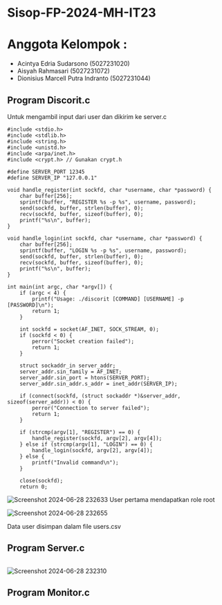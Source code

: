 # Sisop-FP-2024-MH-IT23

# Anggota Kelompok :
- Acintya Edria Sudarsono (5027231020)
- Aisyah Rahmasari (5027231072)
- Dionisius Marcell Putra Indranto (5027231044)

## Program Discorit.c
Untuk mengambil input dari user dan dikirim ke server.c
```
#include <stdio.h>
#include <stdlib.h>
#include <string.h>
#include <unistd.h>
#include <arpa/inet.h>
#include <crypt.h> // Gunakan crypt.h

#define SERVER_PORT 12345
#define SERVER_IP "127.0.0.1"

void handle_register(int sockfd, char *username, char *password) {
    char buffer[256];
    sprintf(buffer, "REGISTER %s -p %s", username, password);
    send(sockfd, buffer, strlen(buffer), 0);
    recv(sockfd, buffer, sizeof(buffer), 0);
    printf("%s\n", buffer);
}

void handle_login(int sockfd, char *username, char *password) {
    char buffer[256];
    sprintf(buffer, "LOGIN %s -p %s", username, password);
    send(sockfd, buffer, strlen(buffer), 0);
    recv(sockfd, buffer, sizeof(buffer), 0);
    printf("%s\n", buffer);
}

int main(int argc, char *argv[]) {
    if (argc < 4) {
        printf("Usage: ./discorit [COMMAND] [USERNAME] -p [PASSWORD]\n");
        return 1;
    }

    int sockfd = socket(AF_INET, SOCK_STREAM, 0);
    if (sockfd < 0) {
        perror("Socket creation failed");
        return 1;
    }

    struct sockaddr_in server_addr;
    server_addr.sin_family = AF_INET;
    server_addr.sin_port = htons(SERVER_PORT);
    server_addr.sin_addr.s_addr = inet_addr(SERVER_IP);

    if (connect(sockfd, (struct sockaddr *)&server_addr, sizeof(server_addr)) < 0) {
        perror("Connection to server failed");
        return 1;
    }

    if (strcmp(argv[1], "REGISTER") == 0) {
        handle_register(sockfd, argv[2], argv[4]);
    } else if (strcmp(argv[1], "LOGIN") == 0) {
        handle_login(sockfd, argv[2], argv[4]);
    } else {
        printf("Invalid command\n");
    }

    close(sockfd);
    return 0;

```
![Screenshot 2024-06-28 232633](https://github.com/Aceeen/Sisop-FP-2024-MH-IT23/assets/150018995/61399cdb-44cd-4346-aceb-9fa47f5a65fa)
User pertama mendapatkan role root

![Screenshot 2024-06-28 232655](https://github.com/Aceeen/Sisop-FP-2024-MH-IT23/assets/150018995/5d30695d-d0c6-49e1-8739-e9eacf837410)

Data user disimpan dalam file users.csv


## Program Server.c
```

```
![Screenshot 2024-06-28 232310](https://github.com/Aceeen/Sisop-FP-2024-MH-IT23/assets/150018995/55d4c697-6b6e-4c45-944f-7bb78c88018c)

## Program Monitor.c
```

```
